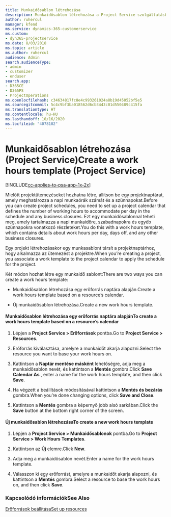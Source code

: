```yaml
---
title: Munkaidősablon létrehozása
description: Munkaidősablon létrehozása a Project Service szolgáltatásban
author: ruhercul
manager: kfend
ms.service: dynamics-365-customerservice
ms.custom:
- dyn365-projectservice
ms.date: 8/03/2018
ms.topic: article
ms.author: ruhercul
audience: Admin
search.audienceType:
- admin
- customizer
- enduser
search.app:
- D365CE
- D365PS
- ProjectOperations
ms.openlocfilehash: c34634817fc8e4c993261024a8b19d45052bf5e5
ms.sourcegitcommit: 5c4c9bf3ba018562d6cb3443c01d550489c415fa
ms.translationtype: HT
ms.contentlocale: hu-HU
ms.lasthandoff: 10/16/2020
ms.locfileid: "4078102"
---
```

# <a name="create-a-work-hours-template-project-service"></a><span data-ttu-id="d1d0c-103">Munkaidősablon létrehozása (Project Service)</span><span class="sxs-lookup"><span data-stu-id="d1d0c-103">Create a work hours template (Project Service)</span></span>

[!INCLUDE[cc-applies-to-psa-app-1x-2x](../includes/cc-applies-to-psa-app-1x-2x.md)]

<span data-ttu-id="d1d0c-104">Mielőtt projektütemezéseket hozhatna létre, állítson be egy projektnaptárat, amely meghatározza a napi munkaórák számát és a szünnapokat.</span><span class="sxs-lookup"><span data-stu-id="d1d0c-104">Before you can create project schedules, you need to set up a project calendar that defines the number of working hours to accommodate per day in the schedule and any business closures.</span></span> <span data-ttu-id="d1d0c-105">Ezt egy munkaidősablonnal teheti meg, amely tartalmazza a napi munkaidőre, szabadnapokra és egyéb szünnapokra vonatkozó részleteket.</span><span class="sxs-lookup"><span data-stu-id="d1d0c-105">You do this with a work hours template, which contains details about work hours per day, days off, and any other business closures.</span></span>  
  
 <span data-ttu-id="d1d0c-106">Egy projekt létrehozásakor egy munkasablont társít a projektnaptárhoz, hogy alkalmazza az ütemezést a projektre.</span><span class="sxs-lookup"><span data-stu-id="d1d0c-106">When you’re creating a project, you associate a work template to the project calendar to apply the schedule for the project.</span></span>  
  
 <span data-ttu-id="d1d0c-107">Két módon hozhat létre egy munkaidő sablont:</span><span class="sxs-lookup"><span data-stu-id="d1d0c-107">There are two ways you can create a work hours template:</span></span>  
  
-   <span data-ttu-id="d1d0c-108">Munkaidősablon létrehozása egy erőforrás naptára alapján.</span><span class="sxs-lookup"><span data-stu-id="d1d0c-108">Create a work hours template based on a resource’s calendar.</span></span>  
  
-   <span data-ttu-id="d1d0c-109">Új munkaidősablon létrehozása.</span><span class="sxs-lookup"><span data-stu-id="d1d0c-109">Create a new work hours template.</span></span>  
  
#### <a name="to-create-a-work-hours-template-based-on-a-resources-calendar"></a><span data-ttu-id="d1d0c-110">Munkaidősablon létrehozása egy erőforrás naptára alapján</span><span class="sxs-lookup"><span data-stu-id="d1d0c-110">To create a work hours template based on a resource’s calendar</span></span>  
  
1.  <span data-ttu-id="d1d0c-111">Lépjen a **Project Service > Erőforrások** pontba.</span><span class="sxs-lookup"><span data-stu-id="d1d0c-111">Go to **Project Service > Resources**.</span></span>  
  
2.  <span data-ttu-id="d1d0c-112">Erőforrás kiválasztása, amelyre a munkaidőt akarja alapozni.</span><span class="sxs-lookup"><span data-stu-id="d1d0c-112">Select the resource you want to base your work hours on.</span></span>  
  
3.  <span data-ttu-id="d1d0c-113">Kattintson a **Naptár mentése másként** lehetőségre, adja meg a munkaidősablon nevét, és kattintson a **Mentés** gombra.</span><span class="sxs-lookup"><span data-stu-id="d1d0c-113">Click **Save Calendar As** , enter a name for the work hours template, and then click **Save**.</span></span>  
  
4.  <span data-ttu-id="d1d0c-114">Ha végzett a beállítások módosításával kattintson a **Mentés és bezárás** gombra.</span><span class="sxs-lookup"><span data-stu-id="d1d0c-114">When you’re done changing options, click **Save and Close**.</span></span>  
  
5.  <span data-ttu-id="d1d0c-115">Kattintson a **Mentés** gombra a képernyő jobb alsó sarkában.</span><span class="sxs-lookup"><span data-stu-id="d1d0c-115">Click the **Save** button at the bottom right corner of the screen.</span></span>  
  
#### <a name="to-create-a-new-work-hours-template"></a><span data-ttu-id="d1d0c-116">Új munkaidősablon létrehozása</span><span class="sxs-lookup"><span data-stu-id="d1d0c-116">To create a new work hours template</span></span>  
  
1.  <span data-ttu-id="d1d0c-117">Lépjen a **Project Service > Munkaidősablonok** pontba.</span><span class="sxs-lookup"><span data-stu-id="d1d0c-117">Go to **Project Service > Work Hours Templates**.</span></span>  
  
2.  <span data-ttu-id="d1d0c-118">Kattintson az **Új** elemre.</span><span class="sxs-lookup"><span data-stu-id="d1d0c-118">Click **New**.</span></span>  
  
3.  <span data-ttu-id="d1d0c-119">Adja meg a munkaidősablon nevét.</span><span class="sxs-lookup"><span data-stu-id="d1d0c-119">Enter a name for the work hours template.</span></span>  
  
4.  <span data-ttu-id="d1d0c-120">Válasszon ki egy erőforrást, amelyre a munkaidőt akarja alapozni, és kattintson a **Mentés** gombra.</span><span class="sxs-lookup"><span data-stu-id="d1d0c-120">Select a resource to base the work hours on, and then click **Save**.</span></span>  
  
### <a name="see-also"></a><span data-ttu-id="d1d0c-121">Kapcsolódó információk</span><span class="sxs-lookup"><span data-stu-id="d1d0c-121">See Also</span></span>  
 [<span data-ttu-id="d1d0c-122">Erőforrások beállítása</span><span class="sxs-lookup"><span data-stu-id="d1d0c-122">Set up resources</span></span>](../psa/set-up-resources.md)
